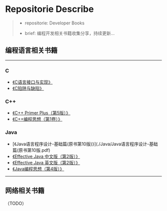 # Repositorie Describe

>- repositorie:  Developer Books
>
>- brief: 编程开发相关书籍收集分享，持续更新...
>

## 编程语言相关书籍
---

### C

- [《C语言接口与实现》](./C/C语言接口与实现.pdf)
- [《C陷阱与缺陷》](./C/C陷阱与缺陷.pdf)


### C++

- [《C++ Primer Plus（第5版）》](./Cpp/C++%20Primer%20Plus（第5版）.pdf)
- [《C++编程思想（第1卷）》](./Cpp/C++编程思想（第1卷）.pdf)


### Java

- [《Java语言程序设计-基础篇(原书第10版)》](./Java/Java语言程序设计-基础篇(原书第10版.pdf)
- [《Effective Java 中文版（第2版）》](./Java/Effective%20Java%20中文版（第2版）.pdf)
- [《Effective Java 英文版（第2版）》](./Java/Effective%20Java%20英文版（第2版）.pdf)
- [《Java编程思想（第4版）》](./Java/Java编程思想（第4版）.pdf)


---

## 网络相关书籍
（TODO）

